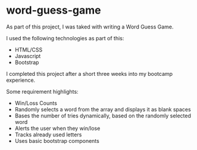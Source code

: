 # word-guess-game

As part of this project, I was taked with writing a Word Guess Game. 

I used the following technologies as part of this: 

- HTML/CSS 
- Javascript
- Bootstrap 

I completed this project after a short three weeks into my bootcamp experience. 

Some requirement highlights: 

- Win/Loss Counts 
- Randomly selects a word from the array and displays it as blank spaces 
- Bases the number of tries dynamically, based on the randomly selected word
- Alerts the user when they win/lose 
- Tracks already used letters 
- Uses basic bootstrap components